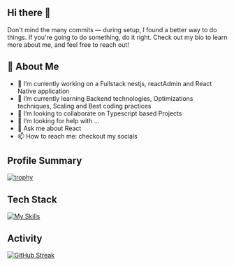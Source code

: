## Hi there 👋

Don't mind the many commits — during setup, I found a better way to do things. If you're going to do something, do it right. Check out my bio to learn more about me, and feel free to reach out!

## 🚀 About Me
- 🔭 I’m currently working on a Fullstack nestjs, reactAdmin and React Native application
- 🌱 I’m currently learning Backend technologies, Optimizations techniques, Scaling and Best coding practices
- 👯 I’m looking to collaborate on Typescript based Projects
- 🤔 I’m looking for help with ...
- 💬 Ask me about React
- 📫 How to reach me: checkout my socials

## Profile Summary
[![trophy](https://github-profile-trophy.vercel.app/?username=sheltonkertich)](https://github.com/ryo-ma/github-profile-trophy)

## Tech Stack
[![My Skills](https://skillicons.dev/icons?i=figma,node,react,js,ts,nestjs,apollo,graphql,redis,sentry,postgresql,gcp)](https://skillicons.dev)


## Activity
[![GitHub Streak](https://github-readme-streak-stats.herokuapp.com/?user=sheltonkertich)](https://git.io/streak-stats)
